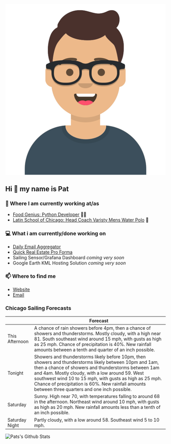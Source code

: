 [![Social banner for p-j-falconer](https://raw.githubusercontent.com/P-J-FALCONER/P-J-FALCONER/master/assets/avataaars.svg)](https://patfalconer.com/)
## Hi :wave: my name is Pat

### 💼 Where I am currently working at/as
- [Food Genius: Python Developer](https://getfoodgenius.com/) 🍔🐍
- [Latin School of Chicago: Head Coach Varisty Mens Water Polo](https://www.latinschool.org/) 🤽


### 💻 What i am currently/done working on
 - [Daily Email Aggregator](https://github.com/P-J-FALCONER/dott_daily_mail)
 - [Quick Real Estate Pro Forma](https://github.com/P-J-FALCONER/henry)
 - Sailing Sensor/Grafana Dashboard *coming very soon*
 - Google Earth KML Hosting Solution *coming very soon*

### 📫 Where to find me
 - [Website](https://patfalconer.com/)
 - [Email](mailto:patrick.j.falconer@gmail.com)


### Chicago Sailing Forecasts
|   | Forecast  |
|---|---|
| This Afternoon | A chance of rain showers before 4pm, then a chance of showers and thunderstorms. Mostly cloudy, with a high near 81. South southeast wind around 15 mph, with gusts as high as 25 mph. Chance of precipitation is 40%. New rainfall amounts between a tenth and quarter of an inch possible. |
| Tonight | Showers and thunderstorms likely before 10pm, then showers and thunderstorms likely between 10pm and 1am, then a chance of showers and thunderstorms between 1am and 4am. Mostly cloudy, with a low around 59. West southwest wind 10 to 15 mph, with gusts as high as 25 mph. Chance of precipitation is 60%. New rainfall amounts between three quarters and one inch possible. |
| Saturday | Sunny. High near 70, with temperatures falling to around 68 in the afternoon. Northeast wind around 10 mph, with gusts as high as 20 mph. New rainfall amounts less than a tenth of an inch possible. |
| Saturday Night | Partly cloudy, with a low around 58. Southeast wind 5 to 10 mph. |

![Pats's Github Stats](https://github-readme-stats.vercel.app/api?username=p-j-falconer&show_icons=true&theme=radical)
